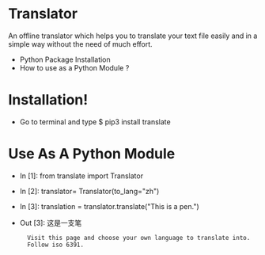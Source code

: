 # Translator

An offline translator which helps you to translate your text file easily and in a simple way without the need of much effort.

  - Python Package Installation
  - How to use as a Python Module ?

# Installation!

  - Go to terminal and type 
    $ pip3 install translate  

# Use As A Python Module
- In [1]: from translate import Translator
- In [2]: translator= Translator(to_lang="zh")
- In [3]: translation = translator.translate("This is a pen.")
- Out [3]: 这是一支笔
        
        Visit this page and choose your own language to translate into.
        Follow iso 6391.
